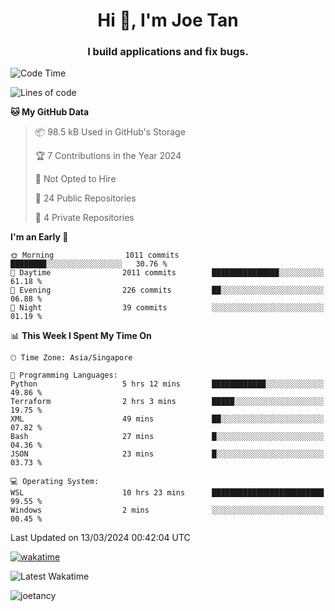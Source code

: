 <h1 align="center">Hi 👋, I'm Joe Tan</h1>
<h3 align="center">I build applications and fix bugs.</h3>

<!--START_SECTION:waka-->
![Code Time](http://img.shields.io/badge/Code%20Time-1%2C328%20hrs%2057%20mins-blue)

![Lines of code](https://img.shields.io/badge/From%20Hello%20World%20I%27ve%20Written-46.5%20million%20lines%20of%20code-blue)

**🐱 My GitHub Data** 

> 📦 98.5 kB Used in GitHub's Storage 
 > 
> 🏆 7 Contributions in the Year 2024
 > 
> 🚫 Not Opted to Hire
 > 
> 📜 24 Public Repositories 
 > 
> 🔑 4 Private Repositories 
 > 
**I'm an Early 🐤** 

```text
🌞 Morning                1011 commits        ████████░░░░░░░░░░░░░░░░░   30.76 % 
🌆 Daytime                2011 commits        ███████████████░░░░░░░░░░   61.18 % 
🌃 Evening                226 commits         ██░░░░░░░░░░░░░░░░░░░░░░░   06.88 % 
🌙 Night                  39 commits          ░░░░░░░░░░░░░░░░░░░░░░░░░   01.19 % 
```


📊 **This Week I Spent My Time On** 

```text
🕑︎ Time Zone: Asia/Singapore

💬 Programming Languages: 
Python                   5 hrs 12 mins       ████████████░░░░░░░░░░░░░   49.86 % 
Terraform                2 hrs 3 mins        █████░░░░░░░░░░░░░░░░░░░░   19.75 % 
XML                      49 mins             ██░░░░░░░░░░░░░░░░░░░░░░░   07.82 % 
Bash                     27 mins             █░░░░░░░░░░░░░░░░░░░░░░░░   04.36 % 
JSON                     23 mins             █░░░░░░░░░░░░░░░░░░░░░░░░   03.73 % 

💻 Operating System: 
WSL                      10 hrs 23 mins      █████████████████████████   99.55 % 
Windows                  2 mins              ░░░░░░░░░░░░░░░░░░░░░░░░░   00.45 % 
```


 Last Updated on 13/03/2024 00:42:04 UTC
<!--END_SECTION:waka-->
[![wakatime](https://wakatime.com/badge/user/e0e3a0f0-6d69-4241-946d-0baaf7b91278.svg)](https://wakatime.com/@e0e3a0f0-6d69-4241-946d-0baaf7b91278)

![Latest Wakatime](https://github.com/joetancy/joetancy/workflows/Latest%20Wakatime/badge.svg)

<p align="left"> <img src="https://komarev.com/ghpvc/?username=joetancy" alt="joetancy" /> </p>


